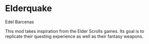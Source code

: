 # Elderquake
Edel Barcenas

This mod takes inspiration from the Elder Scrolls games. Its goal is to replicate their questing experience as well as their fantasy weapons.

